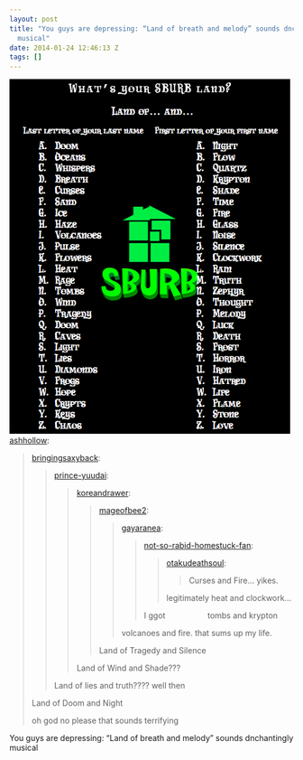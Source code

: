 ```yaml
---
layout: post
title: "You guys are depressing: “Land of breath and melody” sounds dnchantingly
  musical"
date: 2014-01-24 12:46:13 Z
tags: []
---
```

![](/media/2014/01/74378222493.png)
[ashhollow](http://ashhollow.tumblr.com/post/73174179274):

> [bringingsaxyback](http://bringingsaxyback.tumblr.com/post/73173449085):
> 
> > [prince-yuudai](http://prince-yuudai.tumblr.com/post/73172069722/koreandrawer-mageofbee2-gayaranea):
> > 
> > > [koreandrawer](http://koreandrawer.tumblr.com/post/73167191597/mageofbee2-gayaranea):
> > > 
> > > > [mageofbee2](http://mageofbee2.tumblr.com/post/73163582155/gayaranea-not-so-rabid-homestuck-fan):
> > > > 
> > > > > [gayaranea](http://gayaranea.tumblr.com/post/73161252096/not-so-rabid-homestuck-fan-otakudeathsoul):
> > > > > 
> > > > > > [not-so-rabid-homestuck-fan](http://not-so-rabid-homestuck-fan.tumblr.com/post/73159563700/otakudeathsoul-curses-and-fire-yikes):
> > > > > > 
> > > > > > > [otakudeathsoul](http://otakudeathsoul.tumblr.com/post/65727075700/curses-and-fire-yikes):
> > > > > > > 
> > > > > > > > Curses and Fire… yikes.
> > > > > > > 
> > > > > > > legitimately heat and clockwork…
> > > > > > 
> > > > > > I ggot                   tombs and krypton 
> > > > > 
> > > > > volcanoes and fire. that sums up my life.
> > > > 
> > > > Land of Tragedy and Silence
> > > 
> > > Land of Wind and Shade???
> > 
> > Land of lies and truth???? well then
> 
> Land of Doom and Night
> 
> oh god no please that sounds terrifying

You guys are depressing: “Land of breath and melody” sounds dnchantingly musical
